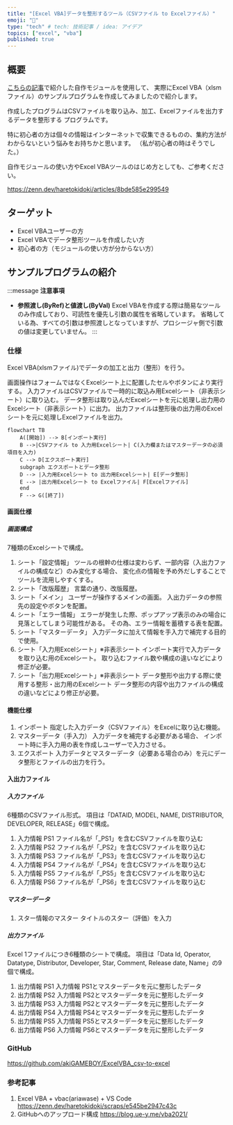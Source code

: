 ```yaml
---
title: "[Excel VBA]データを整形するツール（CSVファイル to Excelファイル）"
emoji: "🔄"
type: "tech" # tech: 技術記事 / idea: アイデア
topics: ["excel", "vba"]
published: true
---
```


## 概要
[こちらの記事](https://zenn.dev/haretokidoki/articles/8bde585e299549)で紹介した自作モジュールを使用して、
実際にExcel VBA（xlsmファイル）のサンプルプログラムを作成してみましたので紹介します。

作成したプログラムはCSVファイルを取り込み、加工、Excelファイルを出力するデータを整形する
プログラムです。

特に初心者の方は個々の情報はインターネットで収集できるものの、集約方法がわからないという悩みをお持ちかと思います。
（私が初心者の時はそうでした。）

自作モジュールの使い方やExcel VBAツールのはじめ方としても、ご参考ください。

https://zenn.dev/haretokidoki/articles/8bde585e299549

## ターゲット
- Excel VBAユーザーの方
- Excel VBAでデータ整形ツールを作成したい方
- 初心者の方（モジュールの使い方が分からない方）
## サンプルプログラムの紹介
:::message
**注意事項**
- **参照渡し(ByRef)と値渡し(ByVal)**
Excel VBAを作成する際は簡易なツールのみ作成しており、可読性を優先し引数の属性を省略しています。
省略している為、すべての引数は参照渡しとなっていますが、プロシージャ側で引数の値は変更していません。
:::
### 仕様
Excel VBA(xlsmファイル)でデータの加工と出力（整形）を行う。

画面操作はフォームではなくExcelシート上に配置したセルやボタンにより実行する。
入力ファイルはCSVファイルで一時的に取込み用Excelシート（非表示シート）に取り込む。
データ整形は取り込んだExcelシートを元に処理し出力用のExcelシート（非表示シート）に出力。
出力ファイルは整形後の出力用のExcelシートを元に処理しExcelファイルを出力。
```mermaid
flowchart TB
    A([開始]) --> B[インポート実行]
    B -->|CSVファイル to 入力用Excelシート| C(入力欄またはマスターデータの必須項目を入力)
    C --> D[エクスポート実行]
    subgraph エクスポートとデータ整形
    D --> |入力用Excelシート to 出力用Excelシート| E[データ整形]
    E --> |出力用Excelシート to Excelファイル| F[Excelファイル]
    end
    F --> G([終了])
```
#### 画面仕様
##### 画面構成
7種類のExcelシートで構成。
1. シート「設定情報」
ツールの根幹の仕様は変わらず、一部内容（入出力ファイルの構成など）のみ変化する場合、
変化点の情報を予め外だしすることでツールを流用しやすくする。
2. シート「改版履歴」
言葉の通り、改版履歴。
3. シート「メイン」
ユーザーが操作するメインの画面。
入出力データの参照先の設定やボタンを配置。
4. シート「エラー情報」
エラーが発生した際、ポップアップ表示のみの場合に見落としてしまう可能性がある。
その為、エラー情報を蓄積する表を配置。
5. シート「マスターデータ」
入力データに加えて情報を手入力で補完する目的で使用。
6. シート「入力用Excelシート」※非表示シート
インポート実行で入力データを取り込む用のExcelシート。
取り込むファイル数や構成の違いなどにより修正が必要。
7. シート「出力用Excelシート」※非表示シート
データ整形や出力する際に使用する整形・出力用のExcelシート
データ整形の内容や出力ファイルの構成の違いなどにより修正が必要。
#### 機能仕様
1. インポート
指定した入力データ（CSVファイル）をExcelに取り込む機能。
2. マスターデータ（手入力）
入力データを補完する必要がある場合、
インポート時に手入力用の表を作成しユーザーで入力させる。
3. エクスポート
入力データとマスターデータ（必要ある場合のみ）を元にデータ整形とファイルの出力を行う。
#### 入出力ファイル
##### 入力ファイル
6種類のCSVファイル形式。
項目は「DATAID, MODEL, NAME, DISTRIBUTOR, DEVELOPER, RELEASE」6個で構成。
1. 入力情報 PS1
ファイル名が「_PS1」を含むCSVファイルを取り込む
2. 入力情報 PS2
ファイル名が「_PS2」を含むCSVファイルを取り込む
3. 入力情報 PS3
ファイル名が「_PS3」を含むCSVファイルを取り込む
4. 入力情報 PS4
ファイル名が「_PS4」を含むCSVファイルを取り込む
5. 入力情報 PS5
ファイル名が「_PS5」を含むCSVファイルを取り込む
6. 入力情報 PS6
ファイル名が「_PS6」を含むCSVファイルを取り込む
##### マスターデータ
1. スター情報のマスター
タイトルのスター（評価）を入力
##### 出力ファイル
Excel 1ファイルにつき6種類のシートで構成。
項目は「Data Id, Operator, Datatype, Distributor, Developer, Star, Comment, Release date, Name」の9個で構成。
1. 出力情報 PS1
入力情報 PS1とマスターデータを元に整形したデータ
2. 出力情報 PS2
入力情報 PS2とマスターデータを元に整形したデータ
3. 出力情報 PS3
入力情報 PS2とマスターデータを元に整形したデータ
4. 出力情報 PS4
入力情報 PS4とマスターデータを元に整形したデータ
5. 出力情報 PS5
入力情報 PS5とマスターデータを元に整形したデータ
6. 出力情報 PS6
入力情報 PS6とマスターデータを元に整形したデータ
### GitHub
https://github.com/akiGAMEBOY/ExcelVBA_csv-to-excel
### 参考記事
1. Excel VBA + vbac(ariawase) + VS Code
https://zenn.dev/haretokidoki/scraps/e545be2947c43c
2. GitHubへのアップロード構成
https://blog.ue-y.me/vba2021/
